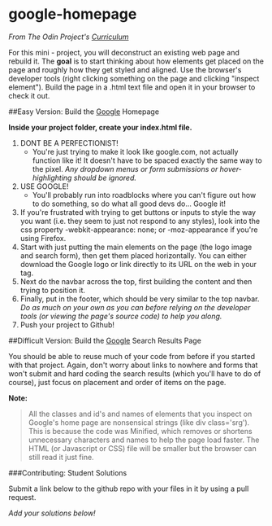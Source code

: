 # google-homepage

*From The Odin Project's [Curriculum](http://www.theodinproject.com/web-development-101/html-css)*

For this mini - project, you will deconstruct an existing web page and rebuild it.  The **goal** is to start thinking about how elements get placed on the page and roughly how they get styled and aligned.  Use the browser's developer tools (right clicking something on the page and clicking "inspect element").  Build the page in a .html text file and open it in your browser to check it out.

##Easy Version: Build the [Google](www.google.com) Homepage

**Inside your project folder, create your index.html file.**

1.  DONT BE A PERFECTIONIST! 
    * You're just trying to make it look like google.com, not actually function like it!  It doesn't have to be spaced exactly the same way to the pixel. 
   *Any dropdown menus or form submissions or hover-highlighting should be ignored.*
2.  USE GOOGLE! 
    * You'll probably run into roadblocks where you can't figure out how to do something, so do what all good devs do... Google it!
3.  If you're frustrated with trying to get buttons or inputs to style the way you want (i.e. they seem to just not respond to any styles),  look into the css property -webkit-appearance: none; or -moz-appearance if you're using Firefox.
4.  Start with just putting the main elements on the page (the logo image and search form), then get them placed horizontally. 
    You can either download the Google logo or link directly to its URL on the web in your <img> tag.
5.  Next do the navbar across the top, first building the content and then trying to position it.
6.  Finally, put in the footer, which should be very similar to the top navbar.
*Do as much on your own as you can before relying on the developer tools (or viewing the page's source code) to help you along.*
7.  Push your project to Github!

##Difficult Version: Build the [Google](http://Google.com) Search Results Page

You should be able to reuse much of your code from before if you started with that project.  Again, don't worry about links to nowhere and forms that won't submit and hard coding the search results (which you'll have to do of course), just focus on placement and order of items on the page.

**Note:** 
>All the classes and id's and names of elements that you inspect on Google's home page are nonsensical strings (like div class='srg'). This is because the code was Minified, which removes or shortens unnecessary characters and names to help the page load faster. 
>The HTML (or Javascript or CSS) file will be smaller but the browser can still read it just fine.

###Contributing: Student Solutions

Submit a link below to the github repo with your files in it by using a pull request.

*Add your solutions below!*

